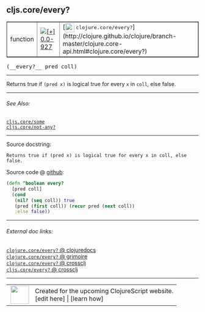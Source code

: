 ## cljs.core/every?



 <table border="1">
<tr>
<td>function</td>
<td><a href="https://github.com/cljsinfo/cljs-api-docs/tree/0.0-927"><img valign="middle" alt="[+] 0.0-927" title="Added in 0.0-927" src="https://img.shields.io/badge/+-0.0--927-lightgrey.svg"></a> </td>
<td>
[<img height="24px" valign="middle" src="http://i.imgur.com/1GjPKvB.png"> <samp>clojure.core/every?</samp>](http://clojure.github.io/clojure/branch-master/clojure.core-api.html#clojure.core/every?)
</td>
</tr>
</table>


 <samp>
(__every?__ pred coll)<br>
</samp>

---

Returns true if `(pred x)` is logical true for every `x` in `coll`, else false.



---


###### See Also:

[`cljs.core/some`](../cljs.core/some.md)<br>
[`cljs.core/not-any?`](../cljs.core/not-anyQMARK.md)<br>

---


Source docstring:

```
Returns true if (pred x) is logical true for every x in coll, else
false.
```


Source code @ [github](https://github.com/clojure/clojurescript/blob/r1877/src/cljs/cljs/core.cljs#L2505-L2512):

```clj
(defn ^boolean every?
  [pred coll]
  (cond
   (nil? (seq coll)) true
   (pred (first coll)) (recur pred (next coll))
   :else false))
```

<!--
Repo - tag - source tree - lines:

 <pre>
clojurescript @ r1877
└── src
    └── cljs
        └── cljs
            └── <ins>[core.cljs:2505-2512](https://github.com/clojure/clojurescript/blob/r1877/src/cljs/cljs/core.cljs#L2505-L2512)</ins>
</pre>

-->

---



###### External doc links:

[`clojure.core/every?` @ clojuredocs](http://clojuredocs.org/clojure.core/every_q)<br>
[`clojure.core/every?` @ grimoire](http://conj.io/store/v1/org.clojure/clojure/1.7.0-beta3/clj/clojure.core/every%3F/)<br>
[`clojure.core/every?` @ crossclj](http://crossclj.info/fun/clojure.core/every%3F.html)<br>
[`cljs.core/every?` @ crossclj](http://crossclj.info/fun/cljs.core.cljs/every%3F.html)<br>

---

 <table>
<tr><td>
<img valign="middle" align="right" width="48px" src="http://i.imgur.com/Hi20huC.png">
</td><td>
Created for the upcoming ClojureScript website.<br>
[edit here] | [learn how]
</td></tr></table>

[edit here]:https://github.com/cljsinfo/cljs-api-docs/blob/master/cljsdoc/cljs.core/everyQMARK.cljsdoc
[learn how]:https://github.com/cljsinfo/cljs-api-docs/wiki/cljsdoc-files

<!--

This information was too distracting to show to readers, but I'll leave it
commented here since it is helpful to:

- pretty-print the data used to generate this document
- and show how to retrieve that data



The API data for this symbol:

```clj
{:description "Returns true if `(pred x)` is logical true for every `x` in `coll`, else false.",
 :return-type boolean,
 :ns "cljs.core",
 :name "every?",
 :signature ["[pred coll]"],
 :history [["+" "0.0-927"]],
 :type "function",
 :related ["cljs.core/some" "cljs.core/not-any?"],
 :full-name-encode "cljs.core/everyQMARK",
 :source {:code "(defn ^boolean every?\n  [pred coll]\n  (cond\n   (nil? (seq coll)) true\n   (pred (first coll)) (recur pred (next coll))\n   :else false))",
          :title "Source code",
          :repo "clojurescript",
          :tag "r1877",
          :filename "src/cljs/cljs/core.cljs",
          :lines [2505 2512]},
 :full-name "cljs.core/every?",
 :clj-symbol "clojure.core/every?",
 :docstring "Returns true if (pred x) is logical true for every x in coll, else\nfalse."}

```

Retrieve the API data for this symbol:

```clj
;; from Clojure REPL
(require '[clojure.edn :as edn])
(-> (slurp "https://raw.githubusercontent.com/cljsinfo/cljs-api-docs/catalog/cljs-api.edn")
    (edn/read-string)
    (get-in [:symbols "cljs.core/every?"]))
```

-->
